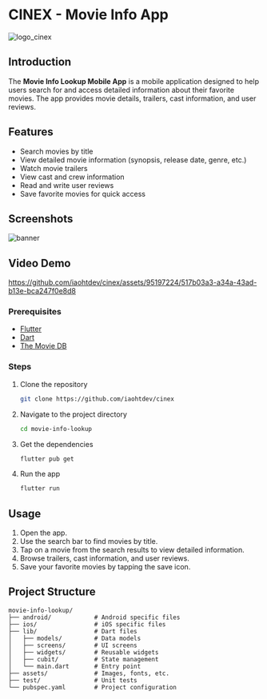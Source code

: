# CINEX -  Movie Info App

![logo_cinex](https://github.com/iaohtdev/cinex/assets/95197224/dc504631-a657-43cb-a017-869ff07c0a9d)


## Introduction
The **Movie Info Lookup Mobile App** is a mobile application designed to help users search for and access detailed information about their favorite movies. The app provides movie details, trailers, cast information, and user reviews.

## Features
- Search movies by title
- View detailed movie information (synopsis, release date, genre, etc.)
- Watch movie trailers
- View cast and crew information
- Read and write user reviews
- Save favorite movies for quick access

## Screenshots
![banner](https://github.com/iaohtdev/cinex/assets/95197224/0a2389e5-19f3-485a-9bf3-14a01d1862bf)


## Video Demo
https://github.com/iaohtdev/cinex/assets/95197224/517b03a3-a34a-43ad-b13e-bca247f0e8d8

### Prerequisites
- [Flutter](https://flutter.dev/docs/get-started/install)
- [Dart](https://dart.dev/get-dart)
- [The Movie DB]([https://dart.dev/get-dart](https://themoviedb.org/))

### Steps
1. Clone the repository
    ```bash
    git clone https://github.com/iaohtdev/cinex
    ```
2. Navigate to the project directory
    ```bash
    cd movie-info-lookup
    ```
3. Get the dependencies
    ```bash
    flutter pub get
    ```
4. Run the app
    ```bash
    flutter run
    ```

## Usage
1. Open the app.
2. Use the search bar to find movies by title.
3. Tap on a movie from the search results to view detailed information.
4. Browse trailers, cast information, and user reviews.
5. Save your favorite movies by tapping the save icon.

## Project Structure
```plaintext
movie-info-lookup/
├── android/            # Android specific files
├── ios/                # iOS specific files
├── lib/                # Dart files
│   ├── models/         # Data models
│   ├── screens/        # UI screens
│   ├── widgets/        # Reusable widgets
│   ├── cubit/          # State management
│   └── main.dart       # Entry point
├── assets/             # Images, fonts, etc.
├── test/               # Unit tests
└── pubspec.yaml        # Project configuration
